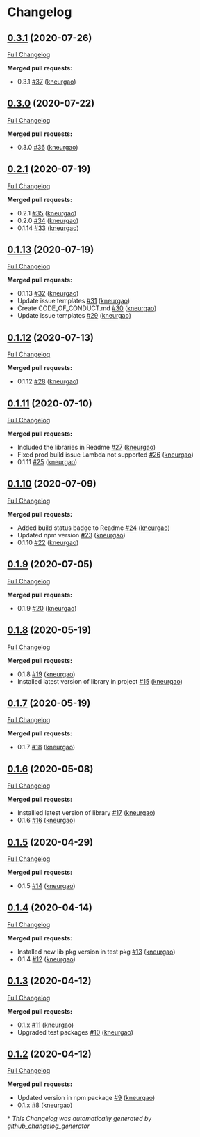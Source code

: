 # Changelog

## [0.3.1](https://github.com/nglrx/pipes/tree/0.3.1) (2020-07-26)

[Full Changelog](https://github.com/nglrx/pipes/compare/0.3.0...0.3.1)

**Merged pull requests:**

- 0.3.1 [\#37](https://github.com/nglrx/pipes/pull/37) ([kneurgao](https://github.com/kneurgao))

## [0.3.0](https://github.com/nglrx/pipes/tree/0.3.0) (2020-07-22)

[Full Changelog](https://github.com/nglrx/pipes/compare/0.2.1...0.3.0)

**Merged pull requests:**

- 0.3.0 [\#36](https://github.com/nglrx/pipes/pull/36) ([kneurgao](https://github.com/kneurgao))

## [0.2.1](https://github.com/nglrx/pipes/tree/0.2.1) (2020-07-19)

[Full Changelog](https://github.com/nglrx/pipes/compare/0.1.13...0.2.1)

**Merged pull requests:**

- 0.2.1 [\#35](https://github.com/nglrx/pipes/pull/35) ([kneurgao](https://github.com/kneurgao))
- 0.2.0 [\#34](https://github.com/nglrx/pipes/pull/34) ([kneurgao](https://github.com/kneurgao))
- 0.1.14 [\#33](https://github.com/nglrx/pipes/pull/33) ([kneurgao](https://github.com/kneurgao))

## [0.1.13](https://github.com/nglrx/pipes/tree/0.1.13) (2020-07-19)

[Full Changelog](https://github.com/nglrx/pipes/compare/0.1.12...0.1.13)

**Merged pull requests:**

- 0.1.13 [\#32](https://github.com/nglrx/pipes/pull/32) ([kneurgao](https://github.com/kneurgao))
- Update issue templates [\#31](https://github.com/nglrx/pipes/pull/31) ([kneurgao](https://github.com/kneurgao))
- Create CODE\_OF\_CONDUCT.md [\#30](https://github.com/nglrx/pipes/pull/30) ([kneurgao](https://github.com/kneurgao))
- Update issue templates [\#29](https://github.com/nglrx/pipes/pull/29) ([kneurgao](https://github.com/kneurgao))

## [0.1.12](https://github.com/nglrx/pipes/tree/0.1.12) (2020-07-13)

[Full Changelog](https://github.com/nglrx/pipes/compare/0.1.11...0.1.12)

**Merged pull requests:**

- 0.1.12 [\#28](https://github.com/nglrx/pipes/pull/28) ([kneurgao](https://github.com/kneurgao))

## [0.1.11](https://github.com/nglrx/pipes/tree/0.1.11) (2020-07-10)

[Full Changelog](https://github.com/nglrx/pipes/compare/0.1.10...0.1.11)

**Merged pull requests:**

- Included the libraries in Readme [\#27](https://github.com/nglrx/pipes/pull/27) ([kneurgao](https://github.com/kneurgao))
- Fixed prod build issue Lambda not supported [\#26](https://github.com/nglrx/pipes/pull/26) ([kneurgao](https://github.com/kneurgao))
- 0.1.11 [\#25](https://github.com/nglrx/pipes/pull/25) ([kneurgao](https://github.com/kneurgao))

## [0.1.10](https://github.com/nglrx/pipes/tree/0.1.10) (2020-07-09)

[Full Changelog](https://github.com/nglrx/pipes/compare/0.1.9...0.1.10)

**Merged pull requests:**

- Added build status badge to Readme [\#24](https://github.com/nglrx/pipes/pull/24) ([kneurgao](https://github.com/kneurgao))
- Updated npm version [\#23](https://github.com/nglrx/pipes/pull/23) ([kneurgao](https://github.com/kneurgao))
- 0.1.10 [\#22](https://github.com/nglrx/pipes/pull/22) ([kneurgao](https://github.com/kneurgao))

## [0.1.9](https://github.com/nglrx/pipes/tree/0.1.9) (2020-07-05)

[Full Changelog](https://github.com/nglrx/pipes/compare/0.1.8...0.1.9)

**Merged pull requests:**

- 0.1.9 [\#20](https://github.com/nglrx/pipes/pull/20) ([kneurgao](https://github.com/kneurgao))

## [0.1.8](https://github.com/nglrx/pipes/tree/0.1.8) (2020-05-19)

[Full Changelog](https://github.com/nglrx/pipes/compare/0.1.7...0.1.8)

**Merged pull requests:**

- 0.1.8 [\#19](https://github.com/nglrx/pipes/pull/19) ([kneurgao](https://github.com/kneurgao))
- Installed latest version of library in project [\#15](https://github.com/nglrx/pipes/pull/15) ([kneurgao](https://github.com/kneurgao))

## [0.1.7](https://github.com/nglrx/pipes/tree/0.1.7) (2020-05-19)

[Full Changelog](https://github.com/nglrx/pipes/compare/0.1.6...0.1.7)

**Merged pull requests:**

- 0.1.7 [\#18](https://github.com/nglrx/pipes/pull/18) ([kneurgao](https://github.com/kneurgao))

## [0.1.6](https://github.com/nglrx/pipes/tree/0.1.6) (2020-05-08)

[Full Changelog](https://github.com/nglrx/pipes/compare/0.1.5...0.1.6)

**Merged pull requests:**

- Installled latest version of library [\#17](https://github.com/nglrx/pipes/pull/17) ([kneurgao](https://github.com/kneurgao))
- 0.1.6 [\#16](https://github.com/nglrx/pipes/pull/16) ([kneurgao](https://github.com/kneurgao))

## [0.1.5](https://github.com/nglrx/pipes/tree/0.1.5) (2020-04-29)

[Full Changelog](https://github.com/nglrx/pipes/compare/0.1.4...0.1.5)

**Merged pull requests:**

- 0.1.5 [\#14](https://github.com/nglrx/pipes/pull/14) ([kneurgao](https://github.com/kneurgao))

## [0.1.4](https://github.com/nglrx/pipes/tree/0.1.4) (2020-04-14)

[Full Changelog](https://github.com/nglrx/pipes/compare/0.1.3...0.1.4)

**Merged pull requests:**

- Installed new lib pkg version in test pkg [\#13](https://github.com/nglrx/pipes/pull/13) ([kneurgao](https://github.com/kneurgao))
- 0.1.4 [\#12](https://github.com/nglrx/pipes/pull/12) ([kneurgao](https://github.com/kneurgao))

## [0.1.3](https://github.com/nglrx/pipes/tree/0.1.3) (2020-04-12)

[Full Changelog](https://github.com/nglrx/pipes/compare/0.1.2...0.1.3)

**Merged pull requests:**

- 0.1.x [\#11](https://github.com/nglrx/pipes/pull/11) ([kneurgao](https://github.com/kneurgao))
- Upgraded test packages [\#10](https://github.com/nglrx/pipes/pull/10) ([kneurgao](https://github.com/kneurgao))

## [0.1.2](https://github.com/nglrx/pipes/tree/0.1.2) (2020-04-12)

[Full Changelog](https://github.com/nglrx/pipes/compare/0.1.0...0.1.2)

**Merged pull requests:**

- Updated version in npm package [\#9](https://github.com/nglrx/pipes/pull/9) ([kneurgao](https://github.com/kneurgao))
- 0.1.x [\#8](https://github.com/nglrx/pipes/pull/8) ([kneurgao](https://github.com/kneurgao))



\* *This Changelog was automatically generated by [github_changelog_generator](https://github.com/github-changelog-generator/github-changelog-generator)*
